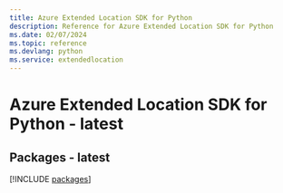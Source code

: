 ```yaml
---
title: Azure Extended Location SDK for Python
description: Reference for Azure Extended Location SDK for Python
ms.date: 02/07/2024
ms.topic: reference
ms.devlang: python
ms.service: extendedlocation
---
```

# Azure Extended Location SDK for Python - latest
## Packages - latest
[!INCLUDE [packages](extended-location-index.md)]